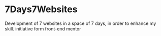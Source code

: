 # 7Days7Websites
Development of 7 websites in a space of 7 days, in order to enhance my skill. initiative form front-end mentor 
